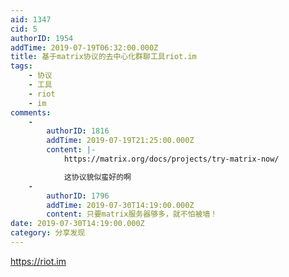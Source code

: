 ```yaml
---
aid: 1347
cid: 5
authorID: 1954
addTime: 2019-07-19T06:32:00.000Z
title: 基于matrix协议的去中心化群聊工具riot.im
tags:
    - 协议
    - 工具
    - riot
    - im
comments:
    -
        authorID: 1816
        addTime: 2019-07-19T21:25:00.000Z
        content: |-
            https://matrix.org/docs/projects/try-matrix-now/

            这协议貌似蛮好的啊
    -
        authorID: 1796
        addTime: 2019-07-30T14:19:00.000Z
        content: 只要matrix服务器够多，就不怕被墙！
date: 2019-07-30T14:19:00.000Z
category: 分享发现
---
```


https://riot.im
